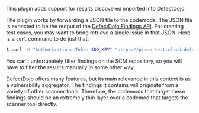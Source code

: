 This plugin adds support for results discovered imported into DefectDojo. 

The plugin works by forwarding a JSON file to the codemods. The JSON file is expected to be the output of the [DefectDojo Findings API](https://demo.defectdojo.org/api/v2/oa3/swagger-ui/). For creating test cases, you may want to bring retrieve a single issue in that JSON. Here is a `curl` command to do just that:

```bash
$ curl -H "Authorization: Token $DD_KEY" "https://pixee-test.cloud.defectdojo.com/api/v2/findings/?product_name=<PRODUCT_NAME>" | jq . 
```

You can't unfortunately filter findings on the SCM repository, so you will have to filter the results manually in some other way.

DefectDojo offers many features, but its main relevance in this context is as a vulnerability aggregator. The findings it contains will originate from a variety of other scanner tools. Therefore, the codemods that target these findings should be an extremely thin layer over a codemod that targets the scanner tool directly. 
